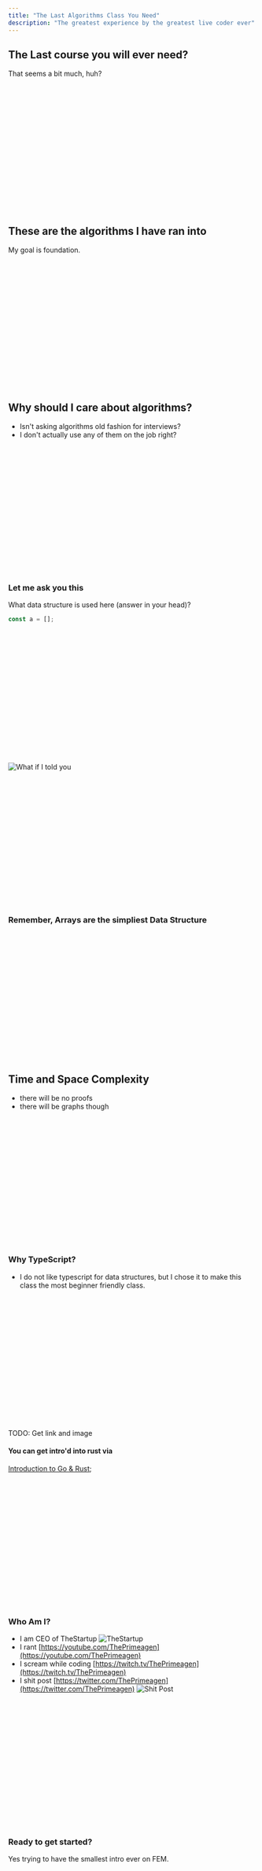 ```yaml
---
title: "The Last Algorithms Class You Need"
description: "The greatest experience by the greatest live coder ever"
---
```


## The Last course you will ever need?
That seems a bit much, huh?

<br/>
<br/>
<br/>
<br/>
<br/>
<br/>
<br/>
<br/>
<br/>
<br/>
<br/>
<br/>
<br/>
<br/>
<br/>

## These are the algorithms I have ran into
My goal is foundation.

<br/>
<br/>
<br/>
<br/>
<br/>
<br/>
<br/>
<br/>
<br/>
<br/>
<br/>
<br/>
<br/>
<br/>
<br/>


## Why should I care about algorithms?
* Isn't asking algorithms old fashion for interviews?
* I don't actually use any of them on the job right?

<br/>
<br/>
<br/>
<br/>
<br/>
<br/>
<br/>
<br/>
<br/>
<br/>
<br/>
<br/>
<br/>
<br/>
<br/>

### Let me ask you this
What data structure is used here (answer in your head)?

```typescript
const a = [];
```

<br/>
<br/>
<br/>
<br/>
<br/>
<br/>
<br/>
<br/>
<br/>
<br/>
<br/>
<br/>
<br/>
<br/>
<br/>

![What if I told you](./images/morphius.jpg)

<br/>
<br/>
<br/>
<br/>
<br/>
<br/>
<br/>
<br/>
<br/>
<br/>
<br/>
<br/>
<br/>
<br/>
<br/>


### Remember, Arrays are the simpliest Data Structure

<br/>
<br/>
<br/>
<br/>
<br/>
<br/>
<br/>
<br/>
<br/>
<br/>
<br/>
<br/>
<br/>
<br/>
<br/>


## Time and Space Complexity
* there will be no proofs
* there will be graphs though

<br/>
<br/>
<br/>
<br/>
<br/>
<br/>
<br/>
<br/>
<br/>
<br/>
<br/>
<br/>
<br/>
<br/>
<br/>

### Why TypeScript?
* I do not like typescript for data structures, but I chose it to make this
  class the most beginner friendly class.

<br/>
<br/>
<br/>
<br/>
<br/>
<br/>
<br/>
<br/>
<br/>
<br/>
<br/>
<br/>
<br/>
<br/>
<br/>

TODO: Get link and image
#### You can get intro'd into rust via
[Introduction to Go & Rust](https://frontendmasters.com/courses/typescript-go-rust);

<br/>
<br/>
<br/>
<br/>
<br/>
<br/>
<br/>
<br/>
<br/>
<br/>
<br/>
<br/>
<br/>
<br/>
<br/>

### Who Am I?
* I am CEO of TheStartup
![TheStartup](./images/TheStartup.jpeg)
* I rant [https://youtube.com/ThePrimeagen](https://youtube.com/ThePrimeagen)
* I scream while coding [https://twitch.tv/ThePrimeagen](https://twitch.tv/ThePrimeagen)
* I shit post [https://twitter.com/ThePrimeagen](https://twitter.com/ThePrimeagen)
![Shit Post](./images/twitter.png)

<br/>
<br/>
<br/>
<br/>
<br/>
<br/>
<br/>
<br/>
<br/>
<br/>
<br/>
<br/>
<br/>
<br/>
<br/>

### Ready to get started?
Yes trying to have the smallest intro ever on FEM.

<br/>
<br/>
<br/>
<br/>
<br/>
<br/>
<br/>
<br/>
<br/>
<br/>
<br/>
<br/>
<br/>
<br/>
<br/>

### One last note.
When I was at university, this 2 day course will approximate my 2nd semestar
class.  There is only one problem.  My class met 3 times a week, for one hour,
for 15 weeks.  That is 45 hours of class time.  On top of that, every 1 hour of
class, I was expected to study for 4 hours.  On top of that, I had a 1 hour
lab, which was expected to spend 5 hours preparing for.

<br/>
<br/>

So that means this class is meant to represent what would typically take 3 * 15
+ 15 * 5 hours worth of work, or 120 hours.  But I have less than 16, including
lunch breaks.

<br/>
<br/>

<br/>
<br/>
<br/>
<br/>
<br/>
<br/>
<br/>
<br/>
<br/>
<br/>
<br/>
<br/>
<br/>
<br/>
<br/>

### My biggest piece of advice is this is the entrence, not the destination.
If I could give you one take away, it would be excitement.

<br/>
<br/>
<br/>
<br/>
<br/>
<br/>
<br/>
<br/>
<br/>
<br/>
<br/>
<br/>
<br/>
<br/>
<br/>

